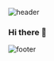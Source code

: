 

<!--
**Lee-YuGyeong/Lee-YuGyeong** is a ✨ _special_ ✨ repository because its `README.md` (this file) appears on your GitHub profile.

Here are some ideas to get you started:

- 🔭 I’m currently working on ...
- 🌱 I’m currently learning ...
- 👯 I’m looking to collaborate on ...
- 🤔 I’m looking for help with ...
- 💬 Ask me about ...
- 📫 How to reach me: ...
- 😄 Pronouns: ...
- ⚡ Fun fact: ...
-->

![header](https://capsule-render.vercel.app/api?type=Waving&color={'0':feac5e,'50':c779d0,100:4bc0c8}&height=300&section=header&text=YuGyeong&fontSize=90&animation=scaleIn&fontColor=FFFFFF&fontAlign=70)

### Hi there 👋

![footer](https://capsule-render.vercel.app/api?type=Waving&color=F8E2CF&height=150&section=footer&fontSize=90&animation=scaleIn&fontColor=FFFFFF)
